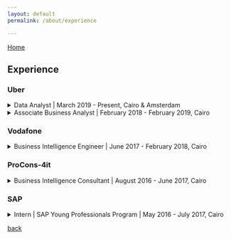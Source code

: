 ```yaml
---
layout: default
permalink: /about/experience

---
```

[Home](./)
## Experience
<!--[Uber](#uber) | [Vodafone](#vodafone) | [ProCons-4it](#ProCons-4it) | [SAP](#SAP)-->

<p></p>

### <a name="uber"></a> Uber

<details>
  <summary>Data Analyst | March 2019 - Present, Cairo & Amsterdam
 </summary>
<ul>
  <li>Leading designing, implementation and maintenance a centralized data infrastructure</li>
  <li>Creating, maintaining scorecards served as inputs to track business performance</li>
  <li>Creating, designing and supporting centralized dashboards for to be used by business teams</li>
  <li>Several short term projects for advanced analytics (Real-Time dashboards, Self-service analytics tools and forecasting model implementation using FB prophet)</li>
</ul>
</details>


<details>
  <summary>Associate Business Analyst |  February 2018 - February 2019, Cairo
 </summary>
<ul>
  <li>Managed both business planning and A&I role supporting Eats community operations</li>
  <li>Built tools to ensure data quality and flag data issues to the engineering teams</li>
  <li>Helped business to drive efficiency through data analyses</li>
</ul>
</details>

<p></p>

### <a name="vodafone"></a> Vodafone

<details>
  <summary>Business Intelligence Engineer | June 2017 - February 2018,  Cairo
 </summary>
<ul>
  <li>Creating ELT jobs to extract the data from various data sources into Hadoop</li>
  <li>Utilizing SQL on Hadoop tools for data discovery, analysis, and manipulation</li>
  <li>Creating dashboards and reports to match the business requirements</li>
</ul>
</details>

<p></p>

### <a name="ProCons-4it"></a>  ProCons-4it
<details>
  <summary>Business Intelligence Consultant | August 2016 - June 2017,  Cairo
 </summary>
<ul>
  <li>Translate business requirements into specifications used to implement the required reports and dashboards</li>
  <li>Analyze, Design, Development, Testing and Implementation of BI Solutions on SAP ERP</li>
  <li>Analyze, Design and Create HANA data models to support various reporting</li>
</ul>
</details>

<p></p>

### <a name="SAP"></a> SAP
<details>
  <summary>Intern | SAP Young Professionals Program | May 2016 - July 2017,  Cairo
 </summary>

  Comprehensive 3 months training program covering a full development plan including personal and business skills to enable functional and technical knowledge of SAP solutions.

</details>




[back](./)
